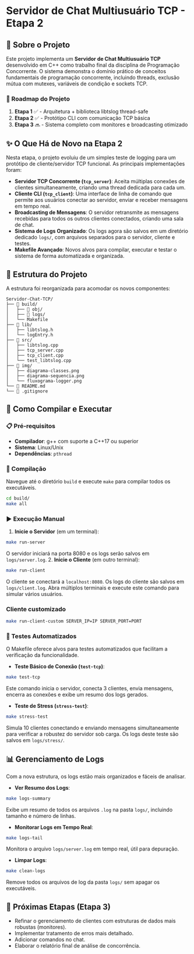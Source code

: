 # Servidor de Chat Multiusuário TCP - Etapa 2

## 📖 Sobre o Projeto

Este projeto implementa um **Servidor de Chat Multiusuário TCP** desenvolvido em C++ como trabalho final da disciplina de Programação Concorrente. O sistema demonstra o domínio prático de conceitos fundamentais de programação concorrente, incluindo threads, exclusão mútua com mutexes, variáveis de condição e sockets TCP.

### 🎯 Roadmap do Projeto

1. **Etapa 1** ✅ - Arquitetura + biblioteca libtslog thread-safe
2. **Etapa 2** ✅ - Protótipo CLI com comunicação TCP básica
3. **Etapa 3** 🔜 - Sistema completo com monitores e broadcasting otimizado

## ✨ O Que Há de Novo na Etapa 2

Nesta etapa, o projeto evoluiu de um simples teste de logging para um protótipo de cliente/servidor TCP funcional. As principais implementações foram:

- **Servidor TCP Concorrente (`tcp_server`)**: Aceita múltiplas conexões de clientes simultaneamente, criando uma thread dedicada para cada um.
- **Cliente CLI (`tcp_client`)**: Uma interface de linha de comando que permite aos usuários conectar ao servidor, enviar e receber mensagens em tempo real.
- **Broadcasting de Mensagens**: O servidor retransmite as mensagens recebidas para todos os outros clientes conectados, criando uma sala de chat.
- **Sistema de Logs Organizado**: Os logs agora são salvos em um diretório dedicado `logs/`, com arquivos separados para o servidor, cliente e testes.
- **Makefile Avançado**: Novos alvos para compilar, executar e testar o sistema de forma automatizada e organizada.


## 📁 Estrutura do Projeto

A estrutura foi reorganizada para acomodar os novos componentes:

```
Servidor-Chat-TCP/
├── 📂 build/
│   ├── 📁 obj/
│   ├── 📁 logs/
│   └── Makefile
├── 📂 lib/
│   ├── libtslog.h
│   └── logEntry.h
├── 📂 src/
│   ├── libtslog.cpp
│   ├── tcp_server.cpp
│   ├── tcp_client.cpp
│   └── test_libtslog.cpp
├── 📂 img/
│   ├── diagrama-classes.png
│   ├── diagrama-sequencia.png
│   └── fluxograma-logger.png
└── 📄 README.md
└── 📄 .gitignore
```


## 🚀 Como Compilar e Executar

### 📋 Pré-requisitos

- **Compilador**: g++ com suporte a C++17 ou superior
- **Sistema**: Linux/Unix
- **Dependências**: `pthread`


### 🔨 Compilação

Navegue até o diretório `build` e execute `make` para compilar todos os executáveis.

```bash
cd build/
make all
```


### ▶️ Execução Manual

1. **Inicie o Servidor** (em um terminal):

```bash
make run-server
```

O servidor iniciará na porta 8080 e os logs serão salvos em `logs/server.log`.
2. **Inicie o Cliente** (em outro terminal):

```bash
make run-client
```

O cliente se conectará a `localhost:8080`. Os logs do cliente são salvos em `logs/client.log`. Abra múltiplos terminais e execute este comando para simular vários usuários.

### Cliente customizado

```bash
make run-client-custom SERVER_IP=IP SERVER_PORT=PORT
```

### 🧪 Testes Automatizados

O Makefile oferece alvos para testes automatizados que facilitam a verificação da funcionalidade.

- **Teste Básico de Conexão (`test-tcp`)**:

```bash
make test-tcp
```

Este comando inicia o servidor, conecta 3 clientes, envia mensagens, encerra as conexões e exibe um resumo dos logs gerados.
- **Teste de Stress (`stress-test`)**:

```bash
make stress-test
```

Simula 10 clientes conectando e enviando mensagens simultaneamente para verificar a robustez do servidor sob carga. Os logs deste teste são salvos em `logs/stress/`.


## 📊 Gerenciamento de Logs

Com a nova estrutura, os logs estão mais organizados e fáceis de analisar.

- **Ver Resumo dos Logs**:

```bash
make logs-summary
```

Exibe um resumo de todos os arquivos `.log` na pasta `logs/`, incluindo tamanho e número de linhas.
- **Monitorar Logs em Tempo Real**:

```bash
make logs-tail
```

Monitora o arquivo `logs/server.log` em tempo real, útil para depuração.
- **Limpar Logs**:

```bash
make clean-logs
```

Remove todos os arquivos de log da pasta `logs/` sem apagar os executáveis.


## 🚧 Próximas Etapas (Etapa 3)

- Refinar o gerenciamento de clientes com estruturas de dados mais robustas (monitores).
- Implementar tratamento de erros mais detalhado.
- Adicionar comandos no chat.
- Elaborar o relatório final de análise de concorrência.

